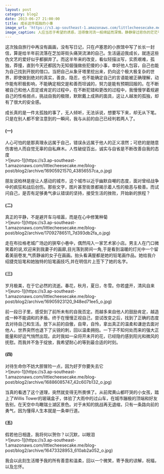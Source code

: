 ```yaml
---
layout: post
category: blog2
date: 2013-06-27 21:00:00
title: 成长这件孤独的小事
image_url: 'https://s3.ap-southeast-1.amazonaws.com/littlecheesecake.me/blog-post/blog2/archive/15998348067_c3ee77acda_k.jpg'
image_caption: 人应当忍于希望的诱惑，活得像河流一般绵延而深情。静静穿过悲伤的茫茫平野，欣悦的深深山谷，穿过生命中那些漫无止境的孤独和寒冷
---
```


这次独自旅行中再没有画画，没有写日记，只在卢塞恩的小旅馆中写了长长一封信，算是给半年前流落在芝加哥街头痛哭流涕的自己。生活逼迫我成长，就连这些伪文艺的爱好似乎都摒弃了。而这半年来的改变，看似轻描淡写，实质艰难，孤独，莽撞，直到今天还都因为无知倔强做些犯傻的小事，幸好他人包容，自己也能为自己找到开脱的借口。当把自己从象牙塔里挖出来，扔向这个极大极复杂的世界，即使做到绝对的真实，善良，隐忍，也不能确定自己的言语能被正确理解，动作能有积极影响，不能确定相交是和善而坦诚的，努力是能有预期回报的。在不断被自己和他人否定或肯定的过程中，在不断犯错和更改的过程中，我慢慢学着规避自己的性格弱点，挑战自我的极限，默默戴上成熟的面具，这让人越发的孤独，却有了很大的安全感。

成长真的是一件太孤独的事了，无人倾听，无法诉说，想要写下来，却无从下笔。只是在别人都不曾注意到的一瞬间，我与从前的自己已经判若两人了。

#### (一)

<figcaption>
人心可怕的是那真理永远属于自己，错误永远属于他人的正义凛然；可悲的是随意伤害他人而自觉无辜的自私麻木。人性破绽百出，诚实与自省是不断改善自我的态度
</figcaption>
>![euro-1](https://s3.ap-southeast-1.amazonaws.com/littlecheesecake.me/blog-post/blog2/archive/16905921570_43856557ca_o.jpg)

朋友说柏林是座让人感动的城市，这个城市以近乎幽默自嘲的态度，面对曾经战争中的疯狂和战后创伤。那些文字，图片甚至街景都揭示着人性的极恶与极善。而试问自己，是否有足够勇气承认错误的坚持，接受生活的挫败，开始新的旅程？

#### (二)

<figcaption>
真正的平静，不是避开车马喧嚣，而是在心中修篱种菊
</figcaption>
>![euro-1](https://s3.ap-southeast-1.amazonaws.com/littlecheesecake.me/blog-post/blog2/archive/17092786511_7d393db2fa_o.jpg)


走在布拉格老城广场边的狭窄小巷中，偶然闯入一家艺术家小店。男主人在门口微笑着的说,欢迎来到我妻子的画廊,目光落到房间一角,于是看到温暖的灯光中一个留着美丽卷发,气质静谧的女子在画画。抬头看满屋都是她的铅笔画作品。她给我介绍捷克铅笔和她独特的铅笔画技巧,并在明信片上签下了她的名字。

#### (三)

<figcaption>
岁月极美，在于它必然的流逝。春花，秋月，夏日，冬雪。你若盛开，清风自来
</figcaption>
>![euro-1](https://s3.ap-southeast-1.amazonaws.com/littlecheesecake.me/blog-post/blog2/archive/16905923120_948ed71ee5_o.jpg)


前一段日子里，感受到了前所未有的自我否定。而越多来自他人的鼓励肯定，越造成一种不能调和的矛盾。终于在慢慢正视自己，尝试改变之后，找到了正确的态度去对待自己和生活。放下从前的自傲，自卑，自怜，拿出真正的温柔和谦逊去面对他人，世界突然也退下了尖锐的刺，回以温柔拥抱。一下子不知何处而来的强大正能量和好运气悄然出现。此时我如一朵将开未开的花，已经隐约感到阳光和微风的抚慰。而我并不急于绽放，我希望耐心的等到最合适的时刻。

#### (四)

<figcaption>
对待生命你不妨大胆冒险一点，因为好歹你要失去它
</figcaption>
>![euro-1](https://s3.ap-southeast-1.amazonaws.com/littlecheesecake.me/blog-post/blog2/archive/16886085747_42c607b132_o.jpg)


当真的看透了这个道理，突然就变得无所畏惧了。从前爬黄山都吓哭的小女孩，踏上了Willis Tower的玻璃盒子，体验了大雨中的过山车，在城市蹦极的顶端和好友告别，在天空中鸟瞰瑞士湖区景色。对于未知的挑战再无退缩，只有一条路向前的勇气，因为懂得人生本就是一条单行道。

#### (五)

<figcaption>
假若他日相逢，我将何以贺你？以沉默，以眼泪
</figcaption>
>![euro-1](https://s3.ap-southeast-1.amazonaws.com/littlecheesecake.me/blog-post/blog2/archive/16473328953_610ab2a052_o.jpg)

我会以此刻生活赠予我的所有善意和温柔，回以一个微笑，寄予我的谅解，祝福，以及忘怀。
